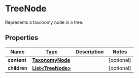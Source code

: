 

# TreeNode

Represents a taxonomy node in a tree.

## Properties

| Name | Type | Description | Notes |
|------------ | ------------- | ------------- | -------------|
|**content** | [**TaxonomyNode**](TaxonomyNode.md) |  |  [optional] |
|**children** | [**List&lt;TreeNode&gt;**](TreeNode.md) |  |  [optional] |




